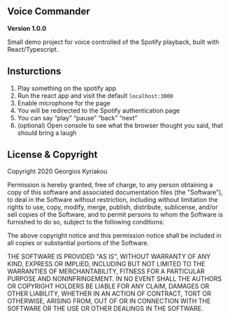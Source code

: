 ## Voice Commander
**Version 1.0.0**

Small demo project for voice controlled of the Spotify playback, built with React/Typescript.

## Insturctions
1. Play something on the spotify app
2. Run the react app and visit the default `localhost:3000`
3. Enable microphone for the page
4. You will be redirected to the Spotify authentication page
5. You can say “play” “pause” “back” “next”
6. (optional) Open console to see what the browser thought you said, that should bring a laugh

## License & Copyright

Copyright 2020 Georgios Kyriakou

Permission is hereby granted, free of charge, to any person obtaining a copy of this software and associated documentation files (the "Software"), to deal in the Software without restriction, including without limitation the rights to use, copy, modify, merge, publish, distribute, sublicense, and/or sell copies of the Software, and to permit persons to whom the Software is furnished to do so, subject to the following conditions:

The above copyright notice and this permission notice shall be included in all copies or substantial portions of the Software.

THE SOFTWARE IS PROVIDED "AS IS", WITHOUT WARRANTY OF ANY KIND, EXPRESS OR IMPLIED, INCLUDING BUT NOT LIMITED TO THE WARRANTIES OF MERCHANTABILITY, FITNESS FOR A PARTICULAR PURPOSE AND NONINFRINGEMENT. IN NO EVENT SHALL THE AUTHORS OR COPYRIGHT HOLDERS BE LIABLE FOR ANY CLAIM, DAMAGES OR OTHER LIABILITY, WHETHER IN AN ACTION OF CONTRACT, TORT OR OTHERWISE, ARISING FROM, OUT OF OR IN CONNECTION WITH THE SOFTWARE OR THE USE OR OTHER DEALINGS IN THE SOFTWARE.
